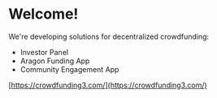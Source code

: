 # Welcome!

We're developing solutions for decentralized crowdfunding:

* Investor Panel
* Aragon Funding App
* Community Engagement App

[https://crowdfunding3.com/](https://crowdfunding3.com/)

